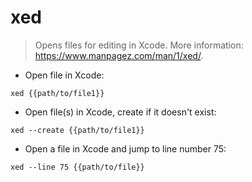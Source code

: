 # xed

> Opens files for editing in Xcode.
> More information: <https://www.manpagez.com/man/1/xed/>.

- Open file in Xcode:

`xed {{path/to/file1}}`

- Open file(s) in Xcode, create if it doesn't exist:

`xed --create {{path/to/file1}}`

- Open a file in Xcode and jump to line number 75:

`xed --line 75 {{path/to/file}}`
